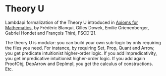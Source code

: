 Theory U
========

Lambdapi formalization of the Theory U introduced in [Axioms for
Mathematics](https://doi.org/10.4230/LIPIcs.FSCD.2021.20), by Frédéric
Blanqui, Gilles Dowek, Emilie Grienenberger, Gabriel Hondet and
François Thiré, FSCD'21.

The theory U is modular: you can build your own sub-logic by only
requiring the files you need. For instance, by requiring Set, Prop,
Quant and Arrow, you get predicate intuitionist higher-order logic. If
you add Impredicativity, you get impredicative intuitionist
higher-order logic. If you add again ProofObj, DepArrow and DepImpl,
you get the calculus of constructions. Etc.
